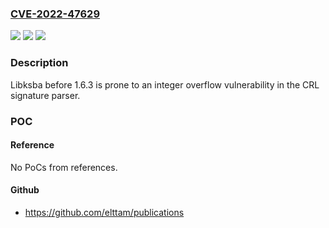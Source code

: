 ### [CVE-2022-47629](https://cve.mitre.org/cgi-bin/cvename.cgi?name=CVE-2022-47629)
![](https://img.shields.io/static/v1?label=Product&message=n%2Fa&color=blue)
![](https://img.shields.io/static/v1?label=Version&message=n%2Fa&color=blue)
![](https://img.shields.io/static/v1?label=Vulnerability&message=n%2Fa&color=brighgreen)

### Description

Libksba before 1.6.3 is prone to an integer overflow vulnerability in the CRL signature parser.

### POC

#### Reference
No PoCs from references.

#### Github
- https://github.com/elttam/publications

